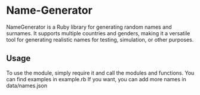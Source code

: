 # Name-Generator

NameGenerator is a Ruby library for generating random names and surnames. It supports multiple countries and genders, making it a versatile tool for generating realistic names for testing, simulation, or other purposes.

## Usage

To use the module, simply require it and call the modules and functions.
You can find examples in example.rb
If you want, you can add more names in data/names.json
